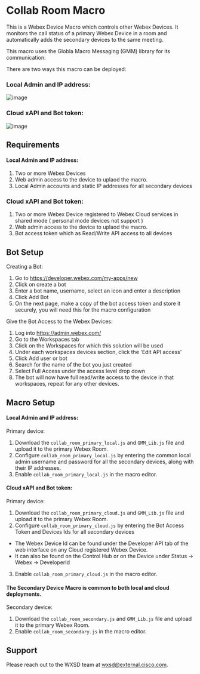 # Collab Room Macro
This is a Webex Device Macro which controls other Webex Devices. It monitors the call status of a primary Webex Device in a room and automatically adds the secondary devices to the same meeting.

This macro uses the Globla Macro Messaging (GMM) library for its communication:

There are two ways this macro can be deployed:

### Local Admin and IP address:

![image](https://user-images.githubusercontent.com/21026209/189647192-f6887d44-bbac-45fe-b92a-305f85b9d6b6.png)


### Cloud xAPI and Bot token:

![image](https://user-images.githubusercontent.com/21026209/189647225-d3c73f4b-6844-4c6c-a394-e7385cbb28c1.png)


## Requirements

#### Local Admin and IP address:

1. Two or more Webex Devices
2. Web admin access to the device to uplaod the macro.
3. Local Admin accounts and static IP addresses for all secondary devices

### Cloud xAPI and Bot token:

1. Two or more Webex Device registered to Webex Cloud services in shared mode ( personal mode devices not support )
2. Web admin access to the device to uplaod the macro.
3. Bot access token which as Read/Write API access to all devices


## Bot Setup

Creating a Bot:
1. Go to https://developer.webex.com/my-apps/new
2. Click on create a bot
3. Enter a bot name, username, select an icon and enter a description
4. Click Add Bot
5. On the next page, make a copy of the bot access token and store it securely, you will need this for the macro configuration

Give the Bot Access to the Webex Devices:
1. Log into https://admin.webex.com/
2. Go to the Workspaces tab
3. Click on the Workspaces for which this solution will be used
4. Under each workspaces devices section, click the 'Edit API access'
5. Click Add user or bot
6. Search for the name of the bot you just created
7. Select Full Access under the access level drop down
8. The bot will now have full read/write access to the device in that workspaces, repeat for any other devices.


## Macro Setup

#### Local Admin and IP address:

Primary device:
1. Download the ``collab_room_primary_local.js`` and ``GMM_Lib.js``  file and upload it to the primary Webex Room.
2. Configure ``collab_room_primary_local.js`` by entering the common local admin username and password for all the secondary devices, along with their IP addresses.
3. Enable ``collab_room_primary_local.js`` in the macro editor.

#### Cloud xAPI and Bot token:

Primary device:
1. Download the ``collab_room_primary_cloud.js`` and ``GMM_Lib.js``  file and upload it to the primary Webex Room.
2. Configure ``collab_room_primary_cloud.js`` by entering the Bot Access Token and Devices Ids for all secondary devices
- The Webex Device Id can be found under the Developer API tab of the web interface on any Cloud registered Webex Device.
- It can also be found on the Control Hub or on the Device under Status -> Webex -> DeveloperId
3. Enable ``collab_room_primary_cloud.js`` in the macro editor.

#### The Secondary Device Macro is common to both local and cloud deployments.
Secondary device:
1. Download the ``collab_room_secondary.js`` and ``GMM_Lib.js``  file and upload it to the primary Webex Room.
2. Enable ``collab_room_secondary.js`` in the macro editor.

## Support

Please reach out to the WXSD team at [wxsd@external.cisco.com](mailto:wxsd@external.cisco.com?subject=collab-room-macro).
